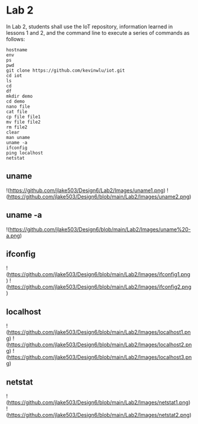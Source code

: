 # Lab 2
In Lab 2, students shall use the IoT repository, information learned in lessons 1 and 2, and the command line to execute a series of commands as follows:

```
hostname
env
ps
pwd
git clone https://github.com/kevinwlu/iot.git
cd iot
ls
cd
df
mkdir demo
cd demo
nano file
cat file
cp file file1
mv file file2
rm file2
clear
man uname
uname -a
ifconfig
ping localhost
netstat
```

## uname
!(https://github.com/jlake503/Design6/Lab2/Images/uname1.png)
!(https://github.com/jlake503/Design6/blob/main/Lab2/Images/uname2.png)

## uname -a
!(https://github.com/jlake503/Design6/blob/main/Lab2/Images/uname%20-a.png)

## ifconfig
!(https://github.com/jlake503/Design6/blob/main/Lab2/Images/ifconfig1.png)
!(https://github.com/jlake503/Design6/blob/main/Lab2/Images/ifconfig2.png)

## localhost
!(https://github.com/jlake503/Design6/blob/main/Lab2/Images/localhost1.png)
!(https://github.com/jlake503/Design6/blob/main/Lab2/Images/localhost2.png)
!(https://github.com/jlake503/Design6/blob/main/Lab2/Images/localhost3.png)

## netstat
!(https://github.com/jlake503/Design6/blob/main/Lab2/Images/netstat1.png)
!(https://github.com/jlake503/Design6/blob/main/Lab2/Images/netstat2.png)




